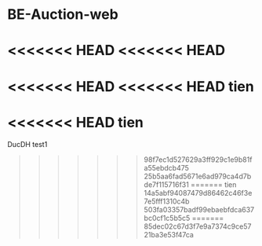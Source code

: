 # BE-Auction-web
<<<<<<< HEAD
<<<<<<< HEAD
=======

<<<<<<< HEAD
<<<<<<< HEAD
tien
=======
<<<<<<< HEAD
tien
=======
DucDH test1
>>>>>>> 98f7ec1d527629a3ff929c1e9b81fa55ebdcb475
>>>>>>> 25b5aa6fad5671e6ad979ca4d7bde7f115716f31
=======
tien
>>>>>>> 14a5abf94087479d86462c46f3e7e5fff1310c4b
>>>>>>> 503fa03357badf99ebaebfdca637bc0cf1c5b5c5
=======
>>>>>>> 85dec02c67d3f7e9a7374c9ce5721ba3e53f47ca

